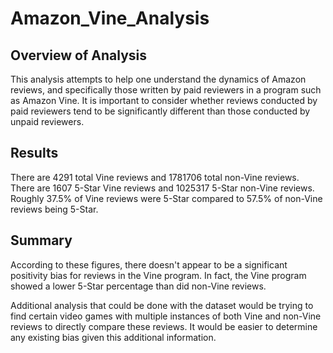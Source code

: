 # Amazon_Vine_Analysis

## Overview of Analysis
This analysis attempts to help one understand the dynamics of Amazon reviews, and specifically those written by paid reviewers in a program such as Amazon Vine. It is important to consider whether reviews conducted by paid reviewers tend to be significantly different than those conducted by unpaid reviewers.

## Results
There are 4291 total Vine reviews and 1781706 total non-Vine reviews.
There are 1607 5-Star Vine reviews and 1025317 5-Star non-Vine reviews.
Roughly 37.5% of Vine reviews were 5-Star compared to 57.5% of non-Vine reviews being 5-Star.

## Summary
According to these figures, there doesn't appear to be a significant positivity bias for reviews in the Vine program. In fact, the Vine program showed a lower 5-Star percentage than did non-Vine reviews.

Additional analysis that could be done with the dataset would be trying to find certain video games with multiple instances of both Vine and non-Vine reviews to directly compare these reviews. It would be easier to determine any existing bias given this additional information.

